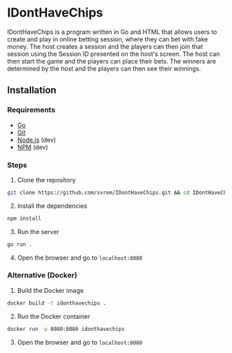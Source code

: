 # IDontHaveChips

IDontHaveChips is a program written in Go and HTML that allows users to create and play in online betting session, where they can bet with fake money. The host creates a session and the players can then join that session using the Session ID presented on the host's screen. The host can then start the game and the players can place their bets. The winners are determined by the host and the players can then see their winnings.

## Installation

### Requirements

- [Go](https://golang.org/dl/)
- [Git](https://git-scm.com/downloads)
- [Node.js](https://nodejs.org/en/download/) (dev)
- [NPM](https://www.npmjs.com/get-npm) (dev)

### Steps

1. Clone the repository
```bash
git clone https://github.com/svrem/IDontHaveChips.git && cd IDontHaveChips
```

2. Install the dependencies
```bash
npm install
```

3. Run the server
```bash
go run .
```

4. Open the browser and go to `localhost:8080`

### Alternative (Docker)

1. Build the Docker image
```bash
docker build -t idonthavechips .
```

2. Run the Docker container
```bash
docker run -p 8080:8080 idonthavechips
```

3. Open the browser and go to `localhost:8080`


